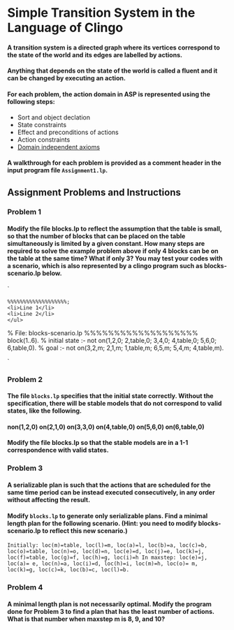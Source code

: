 # Simple Transition System in the Language of Clingo
#### A transition system is a directed graph where its vertices correspond to the state of the world and its edges are labelled by actions.

#### Anything that depends on the state of the world is called a **fluent** and it can be changed by executing an **action**.

#### For each problem, the action domain in ASP is represented using the following steps:
- Sort and object declation
- State constraints
- Effect and preconditions of actions
- Action constraints
- [Domain independent axioms](https://www.kocseaa.org/home/static_html/symposium09/slides/Friday%201%20-%20AI%20Vision/Joohyung%20Lee.pdf)

#### A walkthrough for each problem is provided as a comment header in the input program file `Assignment1.lp`. 

## Assignment Problems and Instructions

### Problem 1
#### Modify the file blocks.lp to reflect the assumption that the table is small, so that the number of blocks that can be placed on the table simultaneously is limited by a given constant. How many steps are required to solve the example problem above if only 4 blocks can be on the table at the same time? What if only 3? You may test your codes with a scenario, which is also represented by a clingo program such as blocks-scenario.lp below.
`
<pre><code>%%%%%%%%%%%%%%%%%%%;
&lt;li&gt;Line 1&lt;/li&gt;
&lt;li&gt;Line 2&lt;/li&gt;
&lt;/ul&gt;
</code></pre>
% File: blocks-scenario.lp 
%%%%%%%%%%%%%%%%%%%
block(1..6). 
% initial state 
:- not on(1,2,0; 2,table,0; 3,4,0; 4,table,0; 5,6,0; 6,table,0). 
% goal 
:- not on(3,2,m; 2,1,m; 1,table,m; 6,5,m; 5,4,m; 4,table,m). 
</ul>
`

### Problem 2
#### The file `blocks.lp` specifies that the initial state correctly. Without the specification, there will be stable models that do not correspond to valid states, like the following. 
#### non(1,2,0) on(2,1,0) on(3,3,0) on(4,table,0) on(5,6,0) on(6,table,0)
#### Modify the file blocks.lp so that the stable models are in a 1-1 correspondence with valid states.

### Problem 3
#### A serializable plan is such that the actions that are scheduled for the same time period can be instead executed consecutively, in any order without affecting the result.
#### Modify `blocks.lp` to generate only serializable plans. Find a minimal length plan for the following scenario. (Hint: you need to modify blocks-scenario.lp to reflect this new scenario.)
`
Initially:
loc(m)=table, loc(l)=m, loc(a)=l, loc(b)=a, loc(c)=b,
loc(o)=table, loc(n)=o, loc(d)=n, loc(e)=d, loc(j)=e,
loc(k)=j, loc(f)=table, loc(g)=f, loc(h)=g, loc(i)=h
In maxstep:
loc(e)=j, loc(a)= e, loc(n)=a, loc(i)=d, loc(h)=i,
loc(m)=h, loc(o)= m, loc(k)=g, loc(c)=k, loc(b)=c,
loc(l)=b.
`
### Problem 4
#### A minimal length plan is not necessarily optimal. Modify the program done for Problem 3 to find a plan that has the least number of actions. What is that number when maxstep m is 8, 9, and 10?
